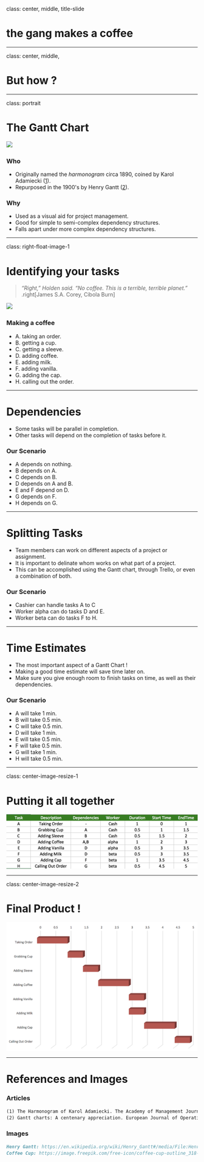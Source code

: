 class: center, middle, title-slide

# the gang makes a coffee

---
class: center, middle,

# But how ?

---

class: portrait

# The Gantt Chart

![](https://upload.wikimedia.org/wikipedia/commons/6/69/Henry_L._Gantt.jpg)

### Who

- Originally named the *harmonogram* circa 1890, coined by Karol Adamiecki ([1]).
- Repurposed in the 1900's by Henry Gantt ([2]).

### Why

- Used as a visual aid for project management.
- Good for simple to semi-complex dependency structures.
- Falls apart under more complex dependency structures.

---

class: right-float-image-1

# Identifying your tasks

> *“Right,” Holden said. “No coffee. This is a terrible, terrible planet.”*
>  .right[James S.A. Corey, Cibola Burn] 

![](https://image.freepik.com/free-icon/coffee-cup-outline_318-39738.jpg)

### Making a coffee

- A. taking an order.
- B. getting a cup.
- C. getting a sleeve.
- D. adding coffee.
- E. adding milk.
- F. adding vanilla.
- G. adding the cap.
- H. calling out the order.

---

# Dependencies

- Some tasks will be parallel in completion.
- Other tasks will depend on the completion of tasks before it.

### Our Scenario

- A depends on nothing.
- B depends on A.
- C depends on B.
- D depends on A and B.
- E and F depend on D.
- G depends on F.
- H depends on G.

---

# Splitting Tasks

- Team members can work on different aspects of a project or assignment.
- It is important to delinate whom works on what part of a project.
- This can be accomplished using the Gantt chart, through Trello, or even a combination of both.

### Our Scenario

- Cashier can handle tasks A to C
- Worker alpha can do tasks D and E.
- Worker beta can do tasks F to H. 

---

# Time Estimates

- The most important aspect of a Gantt Chart !
- Making a good time estimate will save time later on.
- Make sure you give enough room to finish tasks on time, as well as their dependencies.

### Our Scenario

- A will take 1 min.
- B will take 0.5 min.
- C will take 0.5 min.
- D will take 1 min.
- E will take 0.5 min.
- F will take 0.5 min.
- G will take 1 min.
- H will take 0.5 min.

---

class: center-image-resize-1

# Putting it all together

![](images/excel_1.png)

---

class: center-image-resize-2

# Final Product !

![](images/chart.png)

---

# References and Images


[1]: https://www.jstor.org/stable/255537
[2]: https://web.archive.org/web/20131126152919/http://www-public.it-sudparis.eu:80/~gibson/Teaching/CSC7003/ReadingMaterial/Wilson03.pdf

### Articles

```md 
(1) The Harmonogram of Karol Adamiecki. The Academy of Management Journal. Vol. 18, (1975), pp. 358-364. Found at: <https://www.jstor.org/stable/255537>
(2) Gantt charts: A centenary appreciation. European Journal of Operational Research. Vol. 149, (2003), pp. 430–437. Found at: <https://web.archive.org/web/20131126152919/http://www-public.it-sudparis.eu:80/~gibson/Teaching/CSC7003/ReadingMaterial/Wilson03.pdf>
```

### Images

```md
Henry Gantt: https://en.wikipedia.org/wiki/Henry_Gantt#/media/File:Henry_L._Gantt.jpg
Coffee Cup: https://image.freepik.com/free-icon/coffee-cup-outline_318-39738.jpg
```
